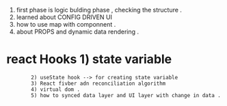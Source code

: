 1. first phase is logic bulding phase , checking the structure .
2. learned about CONFIG DRIVEN UI
3. how to use map with componnent .
4. about PROPS and dynamic data rendering .

# react Hooks 1) state variable

            2) useState hook --> for creating state variable
            3) React fivber adn reconciliation algorithm
            4) virtual dom .
            5) how to synced data layer and UI layer with change in data .
